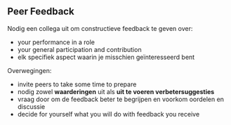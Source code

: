 ## Peer Feedback

Nodig een collega uit om constructieve feedback te geven over:

- your performance in a role
- your general participation and contribution
- elk specifiek aspect waarin je misschien geïnteresseerd bent

Overwegingen:

- invite peers to take some time to prepare
- nodig zowel **waarderingen** uit als **uit te voeren verbetersuggesties**
- vraag door om de feedback beter te begrijpen en voorkom oordelen en discussie
- decide for yourself what you will do with feedback you receive